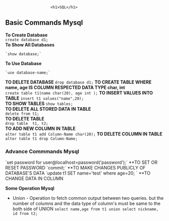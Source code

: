 
						<h1>SQL</h1>


<h2>Basic Commands Mysql</h2>

 **To Create Database**   
    `create database d1;`	   
 **To Show All Databases**

    `show database;`	
 **To Use Database**

    `use database-name;`   
 **TO DELETE DATABASE**
    `drop database d1;`	
 **TO CREATE TABLE WHERE name, age IS COLUMN RESPECTED DATA TYPE char, int**	
    `create table t1(name char(20), age int );` 
 **TO INSERT VALUES INTO TABLE**
   `insert t1 values("name",20);` 	  
 **TO SHOW TABLES**
   `show tables;`	
 **TO DELETE ALL STORED DATA IN TABLE**		
   `delete from t1;`   
 **TO DELETE TABLE**        
   `drop table  t1, t2;`	
 **TO ADD NEW COLUMN IN TABLE**       
   `alter table t1 add Column-Name char(20);`
 **TO DELETE COLUMN IN TABLE**		
   `alter table t1 drop Column-Name;`		


<h3>Advance Commmands Mysql</h3>
`set password for user@localhost=password('password');` **TO SET OR RESET PASSWORD
`commit;`						**TO MAKE CHANGES PUBLICLY OF DATABASE'S DATA
`update t1 SET name='test' where age=20;              ` **TO CHANGE DATA IN COLUMN

**Some Operation Mysql**
* Union - Operation to fetch common output between two queries. but the number of columns and the data type of column's must be same to the both side of UNION
  `select name,age from t1 union select nickname, id from t2;`






					
